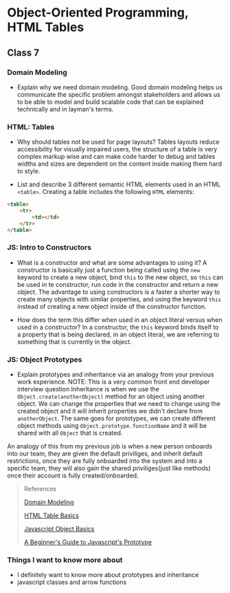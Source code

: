 # Object-Oriented Programming, HTML Tables

## Class 7

### Domain Modeling

- Explain why we need domain modeling.
Good domain modeling helps us communicate the specific problem amongst stakeholders and allows us to be able to model and build scalable code that can be explained technically and in layman's terms.

### HTML: Tables

- Why should tables not be used for page layouts?
Tables layouts reduce accessibility for visually impaired users, the structure of a table is very complex markup wise and can make code harder to debug and tables widths and sizes are dependent on the content inside making them hard to style.

- List and describe 3 different semantic HTML elements used in an HTML `<table>`.
Creating a table includes the following `HTML` elements:

```html
<table>
    <tr>
        <td></td>
    </tr>
</table>

```

### JS: Intro to Constructors

- What is a constructor and what are some advantages to using it?
A constructor is basically just a function being called using the `new` keyword to create a new object, bind `this` to the new object, so `this` can be used in te constructor, run code in the constructor and return a new object. The advantage to using constructors is a faster a shorter way to create many objects with similar properties, and using the keyword `this` instead of creating a new object inside of the constructor function.

- How does the term this differ when used in an object literal versus when used in a constructor?
In a constructor, the `this` keyword binds itself to a property that is being declared, in an object literal, we are referring to something that is currently in the object.

### JS: Object Prototypes

- Explain prototypes and inheritance via an analogy from your previous work experience. NOTE: This is a very common front end developer interview question
Inheritance is when we use the `Object.create(anotherObject)` method for an object using another object. We can change the properties that we need to change using the created object and it will inherit properties we didn't declare from `anotherObject`. The same goes for prototypes, we can create different object methods using `Object.prototype.functionName` and it will be shared with all `Object` that is created. 

An analogy of this from my previous job is when a new person onboards into our team, they are given the default priviliges, and inherit default restrictions, once they are fully onboarded into the system and into a specific team, they will also gain the shared priviliges(just like methods) once their account is fully created/onboarded.

>References
>
>[Domain Modeling](https://github.com/codefellows/domain_modeling#domain-modeling)
>
>[HTML Table Basics](https://developer.mozilla.org/en-US/docs/Learn/HTML/Tables/Basics)
>
>[Javascript Object Basics](https://developer.mozilla.org/en-US/docs/Learn/JavaScript/Objects/Basics#introducing_constructors)
>
>[A Beginner's Guide to Javascript's Prototype](https://ui.dev/beginners-guide-to-javascript-prototype)

### Things I want to know more about
- I definitely want to know more about prototypes and inheritance
- javascript classes and arrow functions